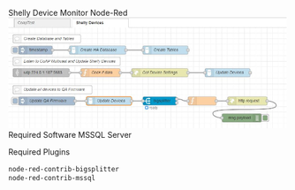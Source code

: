 Shelly Device Monitor Node-Red
![ScreenShot](devices.jpg)
Required Software
	MSSQL Server

Required Plugins

	node-red-contrib-bigsplitter
	node-red-contrib-mssql
	
	
	
	
	
	
